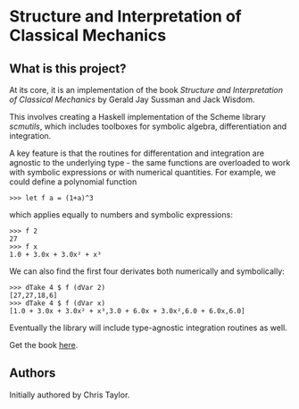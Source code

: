 # Structure and Interpretation of Classical Mechanics

## What is this project?

At its core, it is an implementation of the book *Structure and Interpretation of Classical Mechanics* by Gerald Jay Sussman and Jack Wisdom.

This involves creating a Haskell implementation of the Scheme library *scmutils*, which includes toolboxes for symbolic algebra, differentiation and integration.

A key feature is that the routines for differentation and integration are agnostic to the underlying type - the same functions are overloaded to work with symbolic expressions or with numerical quantities. For example, we could define a polynomial function

    >>> let f a = (1+a)^3

which applies equally to numbers and symbolic expressions:

    >>> f 2
    27
    >>> f x
    1.0 + 3.0x + 3.0x² + x³

We can also find the first four derivates both numerically and symbolically:

    >>> dTake 4 $ f (dVar 2)
    [27,27,18,6]
    >>> dTake 4 $ f (dVar x)
    [1.0 + 3.0x + 3.0x² + x³,3.0 + 6.0x + 3.0x²,6.0 + 6.0x,6.0]

Eventually the library will include type-agnostic integration routines as well.

Get the book [here](http://mitpress.mit.edu/sicm/).

## Authors
Initially authored by Chris Taylor.




